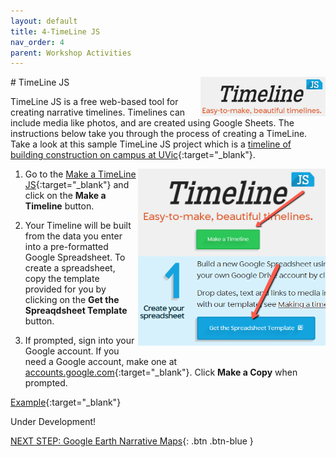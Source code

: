 ```yaml
---
layout: default
title: 4-TimeLine JS
nav_order: 4
parent: Workshop Activities
---
```

<img src="images/timeline-logo.png" style="float:right;width:200px" alt="TimeLine JS Logo">
# TimeLine JS

TimeLine JS is a free web-based tool for creating narrative timelines. Timelines can include media like photos, and are created using Google Sheets. The instructions below take you through the process of creating a TimeLine. Take a look at this sample TimeLine JS project which is a [timeline of building construction on campus at UVic](https://bit.ly/2W5LvBO){:target="_blank"}.

1. <img src="images/timeline-make.png" style="float:right;width:300px" alt="TimeLine JS Make Button">Go to the [Make a TimeLine JS](https://timeline.knightlab.com/){:target="_blank"} and click on the **Make a Timeline** button.

2. <img src="images/timeline-template.png" style="float:right;width:300px" alt="Copy the Google Sheets template">Your Timeline will be built from the data you enter into a pre-formatted Google Spreadsheet. To create a spreadsheet, copy the template provided for you by clicking on the **Get the Spreaqdsheet Template** button. 

3. If prompted, sign into your Google account. If you need a Google account, make one at [accounts.google.com](https://accounts.google.com){:target="_blank"}. Click **Make a Copy** when prompted.

[Example](https://goo.gl/rJFHyw){:target="_blank"}


Under Development!<br>

[NEXT STEP: Google Earth Narrative Maps](google-narrative-maps.html){: .btn .btn-blue }
